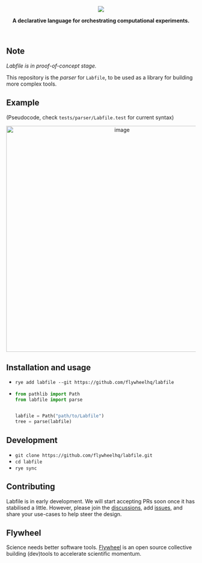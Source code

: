 <p align="center">
  <img src="https://github.com/user-attachments/assets/17fe0d37-489d-43e5-b54c-3b018212c1d1">
</p>
<p align="center">
  <b>A declarative language for orchestrating computational experiments.</b>
</p>
<br/>

## Note

*Labfile is in proof-of-concept stage.*

This repository is the *parser* for `Labfile`, to be used as a library for building more complex tools.

## Example
(Pseudocode, check `tests/parser/Labfile.test` for current syntax)

<p align="center">
  
  <img width="600" alt="image" src="https://github.com/user-attachments/assets/11ec6161-b8b5-4dd1-955f-87d1bb471e70">
</p>


## Installation and usage

* `rye add labfile --git https://github.com/flywheelhq/labfile`
* ```python
  from pathlib import Path
  from labfile import parse
  

  labfile = Path("path/to/Labfile")
  tree = parse(labfile)
  ```

## Development

* `git clone https://github.com/flywheelhq/labfile.git`
* `cd labfile`
* `rye sync`

## Contributing

Labfile is in early development. We will start accepting PRs soon once it has stabilised a little. However, please join the [discussions](https://github.com/flywheelhq/labfile/discussions), add [issues](https://github.com/flywheelhq/labfile/issues), and share your use-cases to help steer the design.

## Flywheel

Science needs better software tools. [Flywheel](https://flywhl.dev/) is an open source collective building (dev)tools to accelerate scientific momentum.
